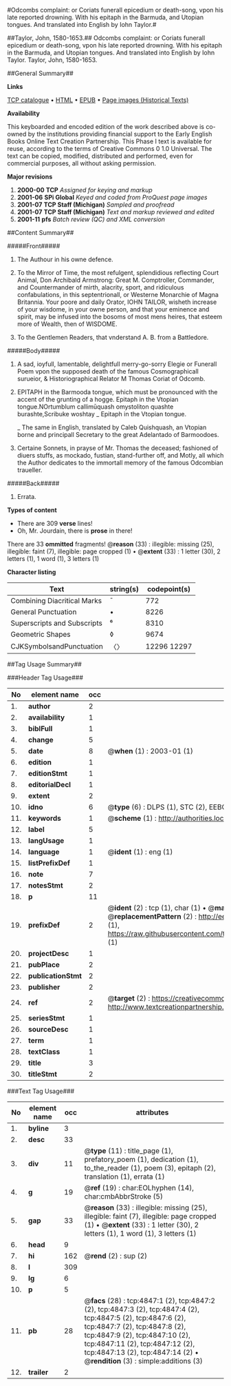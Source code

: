 #Odcombs complaint: or Coriats funerall epicedium or death-song, vpon his late reported drowning. With his epitaph in the Barmuda, and Utopian tongues. And translated into English by Iohn Taylor.#

##Taylor, John, 1580-1653.##
Odcombs complaint: or Coriats funerall epicedium or death-song, vpon his late reported drowning. With his epitaph in the Barmuda, and Utopian tongues. And translated into English by Iohn Taylor.
Taylor, John, 1580-1653.

##General Summary##

**Links**

[TCP catalogue](http://www.ota.ox.ac.uk/tcp/)  • 
[HTML](http://tei.it.ox.ac.uk/tcp/Texts-HTML/free/A13/A13481.html)  • 
[EPUB](http://tei.it.ox.ac.uk/tcp/Texts-EPUB/free/A13/A13481.epub) • 
[Page images (Historical Texts)](https://data.historicaltexts.jisc.ac.uk/view?pubId=eebo-99840349e&pageId=eebo-99840349e-4847-1)

**Availability**

This keyboarded and encoded edition of the
	       work described above is co-owned by the institutions
	       providing financial support to the Early English Books
	       Online Text Creation Partnership. This Phase I text is
	       available for reuse, according to the terms of Creative
	       Commons 0 1.0 Universal. The text can be copied,
	       modified, distributed and performed, even for
	       commercial purposes, all without asking permission.

**Major revisions**

1. __2000-00__ __TCP__ *Assigned for keying and markup*
1. __2001-06__ __SPi Global__ *Keyed and coded from ProQuest page images*
1. __2001-07__ __TCP Staff (Michigan)__ *Sampled and proofread*
1. __2001-07__ __TCP Staff (Michigan)__ *Text and markup reviewed and edited*
1. __2001-11__ __pfs__ *Batch review (QC) and XML conversion*

##Content Summary##

#####Front#####

1. The Authour in his owne defence.

1. To the Mirror of Time, the most refulgent, splendidious reflecting Court Animal, Don Archibald Armstrong: Great M. Comptroller, Commander, and Countermander of mirth, alacrity, sport, and ridiculous confabulations, in this septentrionall, or Westerne Monarchie of Magna Britannia. Your poore and daily Orator, IOHN TAILOR, wisheth increase of your wisdome, in your owne person, and that your eminence and spirit, may be infused into the bosoms of most mens heires, that esteem more of Wealth, then of WISDOME.

1. To the Gentlemen Readers, that vnderstand A. B. from a Battledore.

#####Body#####

1. A sad, ioyfull, lamentable, delightfull merry-go-sorry Elegie or Funerall Poem vpon the supposed death of the famous Cosmographicall surueior, & Historiographical Relator M Thomas Coriat of Odcomb.

1. EPITAPH in the Barmooda tongue, which must be pronounced with the accent of the grunting of a hogge.
Epitaph in the Vtopian tongue.NOrtumblum callimūquash omystoliton quashte burashte,Scribuke woshtay
    _ Epitaph in the Vtopian tongue.

    _ The same in English, translated by Caleb Quishquash, an Vtopian borne and principall Secretary to the great Adelantado of Barmoodoes.

1. Certaine Sonnets, in prayse of Mr. Thomas the deceased; fashioned of diuers stuffs, as mockado, fustian, stand-further off, and Motly, all which the Author dedicates to the immortall memory of the famous Odcombian traueller.

#####Back#####

1. Errata.

**Types of content**

  * There are 309 **verse** lines!
  * Oh, Mr. Jourdain, there is **prose** in there!

There are 33 **ommitted** fragments! 
 @__reason__ (33) : illegible: missing (25), illegible: faint (7), illegible: page cropped (1)  •  @__extent__ (33) : 1 letter (30), 2 letters (1), 1 word (1), 3 letters (1)

**Character listing**


|Text|string(s)|codepoint(s)|
|---|---|---|
|Combining             Diacritical Marks|̄|772|
|General Punctuation|•|8226|
|Superscripts             and Subscripts|⁶|8310|
|Geometric Shapes|◊|9674|
|CJKSymbolsandPunctuation|〈〉|12296 12297|

##Tag Usage Summary##

###Header Tag Usage###

|No|element name|occ|attributes|
|---|---|---|---|
|1.|__author__|2||
|2.|__availability__|1||
|3.|__biblFull__|1||
|4.|__change__|5||
|5.|__date__|8| @__when__ (1) : 2003-01 (1)|
|6.|__edition__|1||
|7.|__editionStmt__|1||
|8.|__editorialDecl__|1||
|9.|__extent__|2||
|10.|__idno__|6| @__type__ (6) : DLPS (1), STC (2), EEBO-CITATION (1), PROQUEST (1), VID (1)|
|11.|__keywords__|1| @__scheme__ (1) : http://authorities.loc.gov/ (1)|
|12.|__label__|5||
|13.|__langUsage__|1||
|14.|__language__|1| @__ident__ (1) : eng (1)|
|15.|__listPrefixDef__|1||
|16.|__note__|7||
|17.|__notesStmt__|2||
|18.|__p__|11||
|19.|__prefixDef__|2| @__ident__ (2) : tcp (1), char (1)  •  @__matchPattern__ (2) : ([0-9\-]+):([0-9IVX]+) (1), (.+) (1)  •  @__replacementPattern__ (2) : http://eebo.chadwyck.com/downloadtiff?vid=$1&page=$2 (1), https://raw.githubusercontent.com/textcreationpartnership/Texts/master/tcpchars.xml#$1 (1)|
|20.|__projectDesc__|1||
|21.|__pubPlace__|2||
|22.|__publicationStmt__|2||
|23.|__publisher__|2||
|24.|__ref__|2| @__target__ (2) : https://creativecommons.org/publicdomain/zero/1.0/ (1), http://www.textcreationpartnership.org/docs/. (1)|
|25.|__seriesStmt__|1||
|26.|__sourceDesc__|1||
|27.|__term__|1||
|28.|__textClass__|1||
|29.|__title__|3||
|30.|__titleStmt__|2||


###Text Tag Usage###

|No|element name|occ|attributes|
|---|---|---|---|
|1.|__byline__|3||
|2.|__desc__|33||
|3.|__div__|11| @__type__ (11) : title_page (1), prefatory_poem (1), dedication (1), to_the_reader (1), poem (3), epitaph (2), translation (1), errata (1)|
|4.|__g__|19| @__ref__ (19) : char:EOLhyphen (14), char:cmbAbbrStroke (5)|
|5.|__gap__|33| @__reason__ (33) : illegible: missing (25), illegible: faint (7), illegible: page cropped (1)  •  @__extent__ (33) : 1 letter (30), 2 letters (1), 1 word (1), 3 letters (1)|
|6.|__head__|9||
|7.|__hi__|162| @__rend__ (2) : sup (2)|
|8.|__l__|309||
|9.|__lg__|6||
|10.|__p__|5||
|11.|__pb__|28| @__facs__ (28) : tcp:4847:1 (2), tcp:4847:2 (2), tcp:4847:3 (2), tcp:4847:4 (2), tcp:4847:5 (2), tcp:4847:6 (2), tcp:4847:7 (2), tcp:4847:8 (2), tcp:4847:9 (2), tcp:4847:10 (2), tcp:4847:11 (2), tcp:4847:12 (2), tcp:4847:13 (2), tcp:4847:14 (2)  •  @__rendition__ (3) : simple:additions (3)|
|12.|__trailer__|2||
